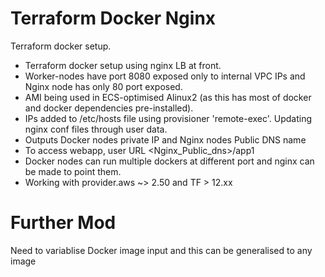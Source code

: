# Terraform Docker Nginx

Terraform docker setup.

  - Terraform docker setup using nginx LB at front. 
  - Worker-nodes have port 8080 exposed only to internal VPC IPs and Nginx node has only 80 port exposed.
  - AMI being used in ECS-optimised Alinux2 (as this has most of docker and docker dependencies pre-installed).
  - IPs added to /etc/hosts file using provisioner 'remote-exec'. Updating nginx conf files through user data.
  - Outputs Docker nodes private IP and Nginx nodes Public DNS name
  - To access webapp, user URL <Nginx_Public_dns>/app1
  - Docker nodes can run multiple dockers at different port and nginx can be made to point them.
  - Working with provider.aws ~> 2.50 and TF > 12.xx

# Further Mod
Need to variablise Docker image input and this can be generalised to any image
